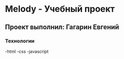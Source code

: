 # Melody - Учебный проект
##  Проект выполнил: Гагарин Евгений

### Технологии
-html
-css
-javascript
